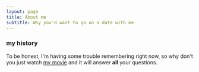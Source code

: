 ```yaml
---
layout: page
title: About me
subtitle: Why you'd want to go on a date with me
---
```



### my history

To be honest, I'm having some trouble remembering right now, so why don't you just watch [my movie](https://nbcf.org.au) and it will answer **all** your questions.
